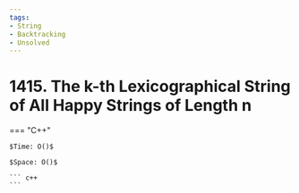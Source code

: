 ```yaml
---
tags:
- String
- Backtracking
- Unsolved
---
```



# 1415. The k-th Lexicographical String of All Happy Strings of Length n

=== "C++"

    $Time: O()$

    $Space: O()$

    ``` c++
    ```
